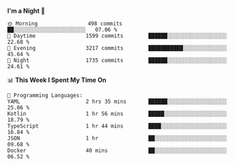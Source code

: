 <!--START_SECTION:waka-->
**I'm a Night 🦉** 

```text
🌞 Morning                498 commits         ██░░░░░░░░░░░░░░░░░░░░░░░   07.06 % 
🌆 Daytime                1599 commits        ██████░░░░░░░░░░░░░░░░░░░   22.68 % 
🌃 Evening                3217 commits        ███████████░░░░░░░░░░░░░░   45.64 % 
🌙 Night                  1735 commits        ██████░░░░░░░░░░░░░░░░░░░   24.61 % 
```


📊 **This Week I Spent My Time On** 

```text
💬 Programming Languages: 
YAML                     2 hrs 35 mins       ██████░░░░░░░░░░░░░░░░░░░   25.06 % 
Kotlin                   1 hr 56 mins        █████░░░░░░░░░░░░░░░░░░░░   18.79 % 
TypeScript               1 hr 44 mins        ████░░░░░░░░░░░░░░░░░░░░░   16.84 % 
JSON                     1 hr                ██░░░░░░░░░░░░░░░░░░░░░░░   09.68 % 
Docker                   40 mins             ██░░░░░░░░░░░░░░░░░░░░░░░   06.52 % 
```


<!--END_SECTION:waka-->
